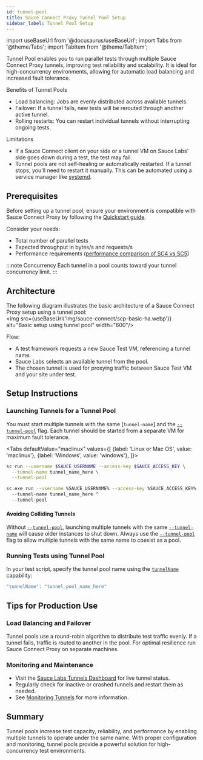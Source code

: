```yaml
---
id: tunnel-pool
title: Sauce Connect Proxy Tunnel Pool Setup
sidebar_label: Tunnel Pool Setup
---
```


import useBaseUrl from '@docusaurus/useBaseUrl';
import Tabs from '@theme/Tabs';
import TabItem from '@theme/TabItem';

Tunnel Pool enables you to run parallel tests through multiple Sauce Connect Proxy tunnels, improving test reliability and scalability. It is ideal for high-concurrency environments, allowing for automatic load balancing and increased fault tolerance.

Benefits of Tunnel Pools
* Load balancing: Jobs are evenly distributed across available tunnels.
* Failover: If a tunnel fails, new tests will be rerouted through another active tunnel.
* Rolling restarts: You can restart individual tunnels without interrupting ongoing tests.

Limitations
* If a Sauce Connect client on your side or a tunnel VM on Sauce Labs' side goes down during a test, the test may fail.
* Tunnel pools are not self-healing or automatically restarted. If a tunnel stops, you'll need to restart it manually. This can be automated using a service manager like [systemd](https://en.wikipedia.org/wiki/Systemd).

## Prerequisites

Before setting up a tunnel pool, ensure your environment is compatible with Sauce Connect Proxy by following the [Quickstart guide](/secure-connections/sauce-connect-5/quickstart/).

Consider your needs:
* Total number of parallel tests
* Expected throughput in bytes/s and requests/s
* Performance requirements ([performance comparison of SC4 vs SC5](https://saucelabs.com/resources/blog/sauce-connect-5-2-0-migration))

:::note Concurrency
Each tunnel in a pool counts toward your tunnel concurrency limit.
:::

## Architecture

The following diagram illustrates the basic architecture of a Sauce Connect Proxy setup using a tunnel pool:<br/>
<img src={useBaseUrl('img/sauce-connect/scp-basic-ha.webp')} alt="Basic setup using tunnel pool" width="600"/>

Flow:
* A test framework requests a new Sauce Test VM, referencing a tunnel name.
* Sauce Labs selects an available tunnel from the pool.
* The chosen tunnel is used for proxying traffic between Sauce Test VM and your site under test.

## Setup Instructions

### Launching Tunnels for a Tunnel Pool

You must start multiple tunnels with the same [`tunnel-name`] and the [`--tunnel-pool`](/dev/cli/sauce-connect-proxy#--tunnel-pool) flag. Each tunnel should be started from a separate VM for maximum fault tolerance.

<Tabs
defaultValue="maclinux"
values={[
{label: 'Linux or Mac OS', value: 'maclinux'},
{label: 'Windows', value: 'windows'},
]}>

<TabItem value="maclinux">

```bash
sc run --username $SAUCE_USERNAME --access-key $SAUCE_ACCESS_KEY \
  --tunnel-name tunnel_name_here \
  --tunnel-pool
```

</TabItem>

<TabItem value="windows">

```bash
sc.exe run --username %SAUCE_USERNAME% --access-key %SAUCE_ACCESS_KEY% ^
  --tunnel-name tunnel_name_here ^
  --tunnel-pool
```

</TabItem>
</Tabs>

#### Avoiding Colliding Tunnels

Without [`--tunnel-pool`](/dev/cli/sauce-connect-proxy#--tunnel-pool), launching multiple tunnels with the same [`--tunnel-name`](/dev/cli/sauce-connect-proxy#--tunnel-name) will cause older instances to shut down. Always use the [`--tunnel-pool`](/dev/cli/sauce-connect-proxy#--tunnel-pool) flag to allow multiple tunnels with the same name to coexist as a pool.

### Running Tests using Tunnel Pool

In your test script, specify the tunnel pool name using the [`tunnelName`](/dev/test-configuration-options/#tunnelname) capability:
  ```java
  "tunnelName": "tunnel_pool_name_here"
  ```

## Tips for Production Use

### Load Balancing and Failover

Tunnel pools use a round-robin algorithm to distribute test traffic evenly. If a tunnel fails, traffic is routed to another in the pool. For optimal resilience run Sauce Connect Proxy on separate machines.

### Monitoring and Maintenance

* Visit the [Sauce Labs Tunnels Dashboard](https://app.saucelabs.com/tunnels) for live tunnel status.
* Regularly check for inactive or crashed tunnels and restart them as needed.
* See [Monitoring Tunnels](/secure-connections/sauce-connect-5/monitoring/) for more information.

## Summary

Tunnel pools increase test capacity, reliability, and performance by enabling multiple tunnels to operate under the same name. With proper configuration and monitoring, tunnel pools provide a powerful solution for high-concurrency test environments.
